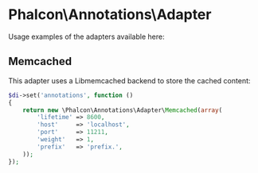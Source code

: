 # Phalcon\Annotations\Adapter

Usage examples of the adapters available here:

## Memcached

This adapter uses a Libmemcached backend to store the cached content:

```php
$di->set('annotations', function ()
{
    return new \Phalcon\Annotations\Adapter\Memcached(array(
        'lifetime' => 8600,
        'host'     => 'localhost',
        'port'     => 11211,
        'weight'   => 1,
        'prefix'   => 'prefix.',
    ));
});
```